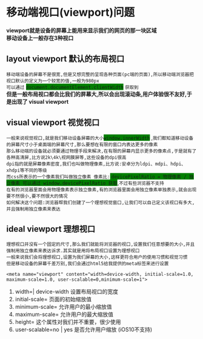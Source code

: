 # 移动端视口(viewport)问题
**viewport就是设备的屏幕上能用来显示我们的网页的那一块区域**   
**移动设备上一般存在3种视口** 

## layout viewport 默认的布局视口
`移动端设备的屏幕不是很宽,但是又想完整的呈现各种页面(pc端的页面),所以移动端浏览器把视口默认的定义为一个较宽的值,一般为980px`  
`可以通过`  <span style="background:green">`document.documentElement.clientWidth`</span> `获取到`  
**但是一般布局视口都会比我们的屏幕大,所以会出现滚动条,用户体验很不友好,于是出现了  visual viewport**  
  
## visual viewport  视觉视口
`一般来说视觉视口,就是我们移动设备屏幕的大小`<span style="background:green">`window.innerWidth`</span> ,`我们都知道移动设备的屏幕尺寸小于桌面端的屏幕尺寸,那么要想在有限的窗口内表达更多的像素`  
`那么移动端的设备就必须要通过物理手段来解决,在有限的屏幕内显示更多的像素点,于是就有了各种高清屏,比方说2k\4k\视网膜屏等,这些设备的dpi很高`  
`dpi指的就是屏幕像素密度,我们也叫做物理像素,比方说:安卓分为ldpi、mdpi、hdpi、xhdpi等不同的等级`  
`而css所表示的一个像素我们叫做独立像素 像素比:`<span style="background:green"> `devicePixelRatio = 物理像素 / 独立像素 可以通过 window.devicePixelRatio 获取`</span>,`不过有些浏览器不支持`    
`在有的浏览器里面会用物理像素表示独立像素,有的浏览器里面会用独立像素单独表示,就会出现要不然很小,要不然很大的情况`  
`如何解决这个问题:浏览器帮我们创建了一个理想视觉窗口,让我们可以自己定义该视口有多大,并且强制用独立像素来表达`   

## ideal viewport 理想视口
`理想视口并没有一个固定的尺寸,那么我们就能将浏览器的视口,设置我们任意想要的大小,并且强制用独立像素来表达诉求.其实就是用将布局视口设置为理想视口`   
`一般来说我们会将理想视口,设置为我们屏幕的大小,这样更符合用户的使用习惯和视觉习惯`   
`但是移动设备的屏幕千差万别,我们会通过html5给我提供的meta标签来进行设置`  

    <meta name="viewport" content="width=device-width, initial-scale=1.0, maximum-scale=1.0, user-scalable=0,minimum-scale=1">     

1. width=<int>| device-width 设置布局视口的宽度     
2. initial-scale=<num>  页面的初始缩放值        
3. minimum-scale=<num>  允许用户的最小缩放值   
4. maximum-scale=<num>  允许用户的最大缩放值  
5. height=<num>     这个属性对我们并不重要，很少使用    
6. user-scalable=no | yes   是否允许用户缩放 (iOS10不支持)

   
     



